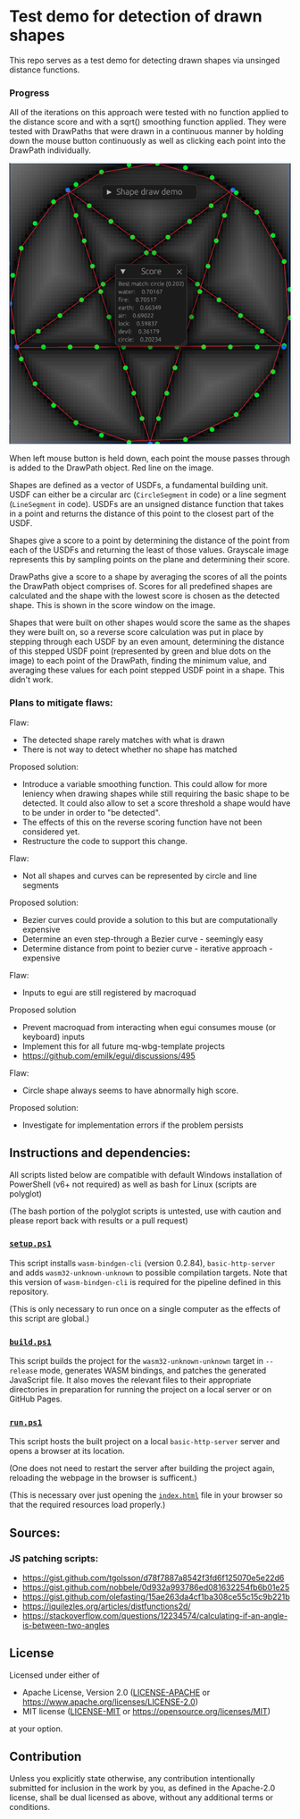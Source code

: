 # Test demo for detection of drawn shapes

This repo serves as a test demo for detecting drawn shapes via unsinged
distance functions.

### Progress

All of the iterations on this approach were tested with no function applied
to the distance score and with a sqrt() smoothing function applied.
They were tested with DrawPaths that were drawn in a continuous manner by
holding down the mouse button continuously as well as clicking each point
into the DrawPath individually.

![Screenshot 1](Screenshot_1.png)

When left mouse button is held down, each point the mouse passes through
is added to the DrawPath object. Red line on the image.

Shapes are defined as a vector of USDFs, a fundamental building unit.
USDF can either be a circular arc (`CircleSegment` in code) or a line segment
(`LineSegment` in code). USDFs are an unsigned distance function that takes
in a point and returns the distance of this point to the closest part of the
USDF.

Shapes give a score to a point by determining the distance of the point
from each of the USDFs and returning the least of those values.
Grayscale image represents this by sampling points on the plane and
determining their score.

DrawPaths give a score to a shape by averaging the scores of all the points
the DrawPath object comprises of.
Scores for all predefined shapes are calculated and the shape with the
lowest score is chosen as the detected shape.
This is shown in the score window on the image.

Shapes that were built on other shapes would score the same as the shapes
they were built on, so a reverse score calculation was put in place by stepping
through each USDF by an even amount, determining the distance of this stepped
USDF point (represented by green and blue dots on the image) to each point of
the DrawPath, finding the minimum value, and averaging these values for each
point stepped USDF point in a shape. This didn't work.

### Plans to mitigate flaws:

Flaw:
- The detected shape rarely matches with what is drawn
- There is not way to detect whether no shape has matched

Proposed solution:
- Introduce a variable smoothing function.
  This could allow for more leniency when drawing shapes while still requiring
  the basic shape to be detected. It could also allow to set a score threshold
  a shape would have to be under in order to "be detected".
- The effects of this on the reverse scoring function have not been considered yet.
- Restructure the code to support this change.


Flaw:
- Not all shapes and curves can be represented by circle and line segments

Proposed solution:
- Bezier curves could provide a solution to this but are computationally expensive
- Determine an even step-through a Bezier curve - seemingly easy
- Determine distance from point to bezier curve - iterative approach - expensive


Flaw:
- Inputs to egui are still registered by macroquad

Proposed solution
- Prevent macroquad from interacting when egui consumes mouse (or keyboard) inputs
- Implement this for all future mq-wbg-template projects
- https://github.com/emilk/egui/discussions/495


Flaw:
- Circle shape always seems to have abnormally high score.

Proposed solution:
- Investigate for implementation errors if the problem persists

## Instructions and dependencies:

All scripts listed below are compatible with default Windows installation of
PowerShell (v6+ not required) as well as bash for Linux (scripts are polyglot)

(The bash portion of the polyglot scripts is untested, use with caution
and please report back with results or a pull request)

### [`setup.ps1`](setup.ps1)
This script installs `wasm-bindgen-cli` (version 0.2.84), `basic-http-server`
and adds `wasm32-unknown-unknown` to possible compilation targets.
Note that this version of `wasm-bindgen-cli` is required for the pipeline
defined in this repository.

(This is only necessary to run once on a single computer as the effects
of this script are global.)

### [`build.ps1`](build.ps1)
This script builds the project for the `wasm32-unknown-unknown` target in
`--release` mode, generates WASM bindings, and patches the generated JavaScript
file. It also moves the relevant files to their appropriate directories
in preparation for running the project on a local server or on GitHub Pages.

### [`run.ps1`](run.ps1)
This script hosts the built project on a local `basic-http-server`
server and opens a browser at its location.

(One does not need to restart the server after building the project again,
reloading the webpage in the browser is sufficent.)

(This is necessary over just opening the [`index.html`](index.html)
file in your browser so that the required resources load properly.)

## Sources:
### JS patching scripts:
- https://gist.github.com/tgolsson/d78f7887a8542f3fd6f125070e5e22d6
- https://gist.github.com/nobbele/0d932a993786ed081632254fb6b01e25
- https://gist.github.com/olefasting/15ae263da4cf1ba308ce55c15c9b221b
- https://iquilezles.org/articles/distfunctions2d/
- https://stackoverflow.com/questions/12234574/calculating-if-an-angle-is-between-two-angles

## License

Licensed under either of

- Apache License, Version 2.0
  ([LICENSE-APACHE](LICENSE-APACHE) or https://www.apache.org/licenses/LICENSE-2.0)
- MIT license
  ([LICENSE-MIT](LICENSE-MIT) or https://opensource.org/licenses/MIT)

at your option.

## Contribution

Unless you explicitly state otherwise, any contribution intentionally submitted
for inclusion in the work by you, as defined in the Apache-2.0 license, shall be
dual licensed as above, without any additional terms or conditions.
